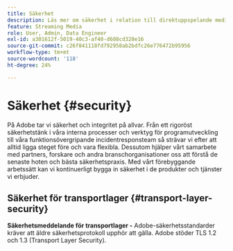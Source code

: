 ```yaml
---
title: Säkerhet
description: Läs mer om säkerhet i relation till direktuppspelande medietjänster
feature: Streaming Media
role: User, Admin, Data Engineer
exl-id: a301612f-5019-40c3-af40-d608cd320e16
source-git-commit: c26f841118fd792958ab2bdfc26e776472b95956
workflow-type: tm+mt
source-wordcount: '118'
ht-degree: 24%

---
```


# Säkerhet {#security}

På Adobe tar vi säkerhet och integritet på allvar. Från ett rigoröst säkerhetstänk i våra interna processer och verktyg för programutveckling till våra funktionsövergripande incidentresponsteam så strävar vi efter att alltid ligga steget före och vara flexibla. Dessutom hjälper vårt samarbete med partners, forskare och andra branschorganisationer oss att förstå de senaste hoten och bästa säkerhetspraxis. Med vårt förebyggande arbetssätt kan vi kontinuerligt bygga in säkerhet i de produkter och tjänster vi erbjuder.


## Säkerhet för transportlager {#transport-layer-security}

**Säkerhetsmeddelande för transportlager -** Adobe-säkerhetsstandarder kräver att äldre säkerhetsprotokoll upphör att gälla. Adobe stöder TLS 1.2 och 1.3 (Transport Layer Security).

